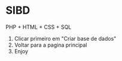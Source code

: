 # SIBD
 PHP + HTML + CSS + SQL
 
 1. Clicar primeiro em "Criar base de dados"
 2. Voltar para a pagina principal
 3. Enjoy
